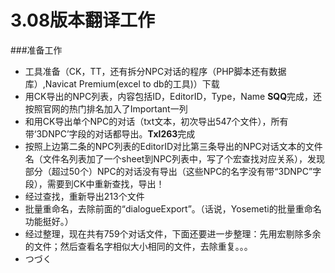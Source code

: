 3.08版本翻译工作
=====
###准备工作
 - 工具准备（CK，TT，还有拆分NPC对话的程序（PHP脚本还有数据库）,Navicat Premium(excel to db的工具)）下载
 - 用CK导出的NPC列表，内容包括ID，EditorID，Type，Name **SQQ**完成，还按照官网的热门排名加入了Important一列
 - 和用CK导出单个NPC的对话（txt文本，初次导出547个文件），所有带‘3DNPC’字段的对话都导出。**Txl263**完成
 - 按照上边第二条的NPC列表的EditorID对比第三条导出的NPC对话文本的文件名（文件名列表加了一个sheet到NPC列表中，写了个宏查找对应关系），发现部分（超过50个）NPC的对话没有导出（这些NPC的名字没有带“3DNPC”字段），需要到CK中重新查找，导出！
 - 经过查找，重新导出213个文件
 - 批量重命名，去除前面的“dialogueExport”。（话说，Yosemeti的批量重命名功能挺好。） 
 - 经过整理，现在共有759个对话文件，下面还要进一步整理：先用宏剔除多余的文件；然后查看名字相似大小相同的文件，去除重复。。。
 - つづく
